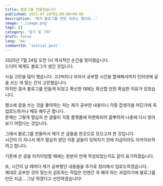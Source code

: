 ```yaml
---
title: 블로그를 만들었습니다
published: 2025-07-24T01:00:00+09:00
description: '제가 블로그를 만든 이유는 말이죠..'
image: './image.png'
tags: []
category: '일기 및 기타'
draft: false 
lang: 'ko'
commentId: 'initial post'
---
```


2025년 7월 24일 오전 1시 역사적인 순간을 맞이했습니다.<br>
드디어 제게도 블로그가 생긴 것입니다.<br>

사실 고민을 많이 했습니다. 고3씩이나 되어서 공부할 시간을 할애해서까지 인터넷에 글을 쓰는 게 맞는 건지 고민했습니다.<br>
하지만 결국 블로그를 만들게 되었고 확신한 데에는 확신할 만한 확실한 이유가 있었습니다.

평소에 글을 쓰는 것을 좋아하는 저는 제가 공부한 내용이나 각종 잡생각을 어딘가에 꼭 업로드하거나 메모 해두곤 합니다.<br>
문제는 그렇게 열심히 쓴 글들이 각종 플랫폼에 파편화되어 흩뿌려져 나중에 다시 찾아보기 어렵다는 것입니다.

그래서 블로그를 만들어서 제가 쓴 글들을 한곳으로 모으고자 한 것입니다.<br>
시간이 더 지나서 제가 열심히 썼던 각종 글들이 잊혀지기 전에 지금이라도 아카이브하려고 합니다.

기존에 쓴 글을 아카이빙할 때에는 원본이 언제 작성되었는지도 같이 표기하겠습니다.

또, 시간이 날 때마다 제가 공부했던 내용들을 추가로 정리해서 업로드하겠습니다.<br>
제대로 공부한 것이 맞는지 검토하는 작업은 언젠간 꼭 해야 하는 과업이기에 블로그를 만든 지금... 그냥 하겠다고 선언하겠습니다!